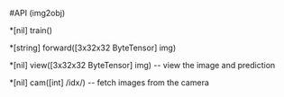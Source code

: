 #API (img2obj)

*[nil] train()

*[string] forward([3x32x32 ByteTensor] img)

*[nil] view([3x32x32 ByteTensor] img) -- view the image and prediction

*[nil] cam([int] /idx/) -- fetch images from the camera

